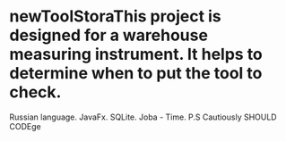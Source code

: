# newToolStoraThis project is designed for a warehouse measuring instrument. It helps to determine when to put the tool to check.
  Russian language.
  JavaFx.
  SQLite.
  Joba - Time.
P.S Cautiously SHOULD CODEge
